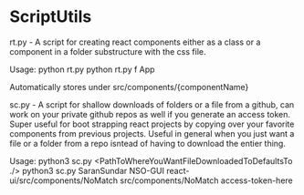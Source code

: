# ScriptUtils

rt.py - A script for creating react components either as a class or a component in a folder substructure with the css file.

Usage: python rt.py <f or function c or class> <name of component or class>
python rt.py f App
    
Automatically stores under src/components/{componentName}

sc.py - A script for shallow downloads of folders or a file from a github, can work on your private github repos as well if you generate an access token. Super useful for boot strapping react projects by copying over your favorite components from previous projects. Useful in general when you just want a file or a folder from a repo isntead of having to download the entier thing.

Usage: python3 sc.py <GithubRepoOwnerUserName> <RepoName> <RelativePathToFolderOrFileInRepo> <PathToWhereYouWantFileDownloadedToDefaultsTo ./> <Optional access-token-here for your private repos>
python3 sc.py SaranSundar NSO-GUI react-ui/src/components/NoMatch src/components/NoMatch access-token-here
